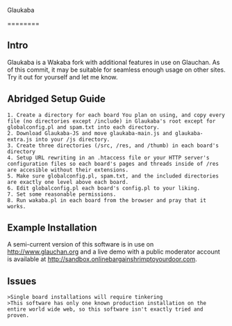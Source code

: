 Glaukaba

========

## Intro ##

Glaukaba is a Wakaba fork with additional features in use on Glauchan. As of this commit, it may be suitable for seamless enough usage on other sites. Try it out for yourself and let me know.

## Abridged Setup Guide ##
	1. Create a directory for each board You plan on using, and copy every file (no directories except /include) in Glaukaba's root except for globalconfig.pl and spam.txt into each directory.
	2. Download Glaukaba-JS and move glaukaba-main.js and glaukaba-extra.js into your /js directory.
	3. Create three directories (/src, /res, and /thumb) in each board's directory
	4. Setup URL rewriting in an .htaccess file or your HTTP server's configuration files so each board's pages and threads inside of /res are accesible without their extensions.
	5. Make sure globalconfig.pl, spam.txt, and the included directories are exactly one level above each board.
	6. Edit globalconfig.pl each board's config.pl to your liking.
	7. Set some reasonable permissions.
	8. Run wakaba.pl in each board from the browser and pray that it works.
	
## Example Installation ##

A semi-current version of this software is in use on http://www.glauchan.org and a live demo with a public moderator account is available at http://sandbox.onlinebargainshrimptoyourdoor.com.

## Issues ##

	>Single board installations will require tinkering
	>This software has only one known production installation on the entire world wide web, so this software isn't exactly tried and proven.